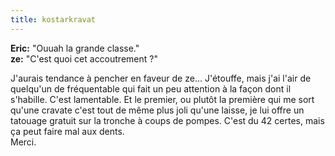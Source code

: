 ```yaml
---
title: kostarkravat
---
```


**Eric:** "Ouuah la grande classe."   
**ze:** "C'est quoi cet accoutrement ?"

J'aurais tendance à pencher en faveur de ze... J'étouffe, mais j'ai l'air de
quelqu'un de fréquentable qui fait un peu attention à la façon dont il
s'habille. C'est lamentable. Et le premier, ou plutôt la première qui me sort
qu'une cravate c'est tout de même plus joli qu'une laisse, je lui offre un
tatouage gratuit sur la tronche à coups de pompes. C'est du 42 certes, mais ça
peut faire mal aux dents.  
Merci.

